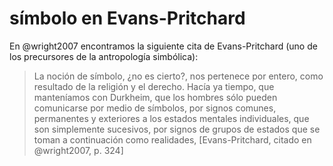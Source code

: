 # símbolo en Evans-Pritchard

En @wright2007 encontramos la siguiente cita de Evans-Pritchard (uno de los precursores de la antropología simbólica):

 >
 > La noción de símbolo, ¿no es cierto?, nos pertenece por entero, como resultado de la religión y el derecho. Hacía ya tiempo, que manteníamos con Durkheim, que los hombres sólo pueden comunicarse por medio de símbolos, por signos comunes, permanentes y exteriores a los estados mentales individuales, que son simplemente sucesivos, por signos de grupos de estados que se toman a continuación como realidades, [Evans-Pritchard, citado en @wright2007, p. 324]
